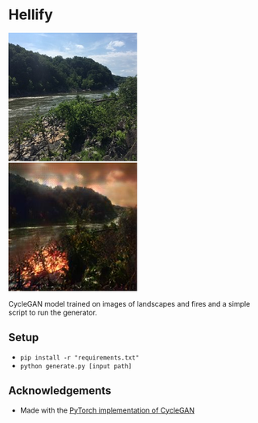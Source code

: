 # Hellify

![Original](sample/river.jpg)
![Fake](sample/river_out.jpg)

CycleGAN model trained on
images of landscapes and fires and a simple script to run the generator.

## Setup
  - `pip install -r "requirements.txt"`
  - `python generate.py [input path]`

## Acknowledgements
  - Made with the [PyTorch implementation of CycleGAN](https://github.com/junyanz/pytorch-CycleGAN-and-pix2pix)